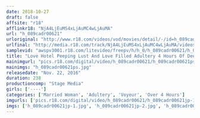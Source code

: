 ```yaml
---
date: 2018-10-27
draft: false
affsite: "r18"
afflinkr18: "NjA4LjEuMS4xLjAuMC4wLjAuMA"
url: "h_089cadr00621"
urloriginal: "http://www.r18.com/videos/vod/movies/detail/-/id=h_089cadr00621"
urlfinal: "http://media.r18.com/track/NjA4LjEuMS4xLjAuMC4wLjAuMA/videos/vod/movies/detail/-/id=h_089cadr00621"
samplevid: "awspv3001.r18.com/litevideo/freepv/h/h_0/h_089cadr00621/h_089cadr00621_dmb_w.mp4"
title: "Love Hotel Peeping Lust And Love Filled Adultery 4 Hours Of Deep And Rich Sex"
mainimgurl: "pics.r18.com/digital/video/h_089cadr00621/h_089cadr00621ps.jpg"
mainimgs: "h_089cadr00621ps.jpg"
releasedate: "Nov. 22, 2016"
duration: 238
productioncomp: "Stage Media"
girls: ['----']
categories: ['Married Woman', 'Adultery', 'Voyeur', 'Over 4 Hours']
imgurls: ['pics.r18.com/digital/video/h_089cadr00621/h_089cadr00621jp-1.jpg', 'pics.r18.com/digital/video/h_089cadr00621/h_089cadr00621jp-2.jpg', 'pics.r18.com/digital/video/h_089cadr00621/h_089cadr00621jp-3.jpg', 'pics.r18.com/digital/video/h_089cadr00621/h_089cadr00621jp-4.jpg', 'pics.r18.com/digital/video/h_089cadr00621/h_089cadr00621jp-5.jpg', 'pics.r18.com/digital/video/h_089cadr00621/h_089cadr00621jp-6.jpg', 'pics.r18.com/digital/video/h_089cadr00621/h_089cadr00621jp-7.jpg', 'pics.r18.com/digital/video/h_089cadr00621/h_089cadr00621jp-8.jpg', 'pics.r18.com/digital/video/h_089cadr00621/h_089cadr00621jp-9.jpg', 'pics.r18.com/digital/video/h_089cadr00621/h_089cadr00621jp-10.jpg', 'pics.r18.com/digital/video/h_089cadr00621/h_089cadr00621jp-11.jpg', 'pics.r18.com/digital/video/h_089cadr00621/h_089cadr00621jp-12.jpg', 'pics.r18.com/digital/video/h_089cadr00621/h_089cadr00621jp-13.jpg', 'pics.r18.com/digital/video/h_089cadr00621/h_089cadr00621jp-14.jpg', 'pics.r18.com/digital/video/h_089cadr00621/h_089cadr00621jp-15.jpg', 'pics.r18.com/digital/video/h_089cadr00621/h_089cadr00621jp-16.jpg', 'pics.r18.com/digital/video/h_089cadr00621/h_089cadr00621jp-17.jpg', 'pics.r18.com/digital/video/h_089cadr00621/h_089cadr00621jp-18.jpg', 'pics.r18.com/digital/video/h_089cadr00621/h_089cadr00621jp-19.jpg', 'pics.r18.com/digital/video/h_089cadr00621/h_089cadr00621jp-20.jpg']
imgs: ['h_089cadr00621jp-1.jpg', 'h_089cadr00621jp-2.jpg', 'h_089cadr00621jp-3.jpg', 'h_089cadr00621jp-4.jpg', 'h_089cadr00621jp-5.jpg', 'h_089cadr00621jp-6.jpg', 'h_089cadr00621jp-7.jpg', 'h_089cadr00621jp-8.jpg', 'h_089cadr00621jp-9.jpg', 'h_089cadr00621jp-10.jpg', 'h_089cadr00621jp-11.jpg', 'h_089cadr00621jp-12.jpg', 'h_089cadr00621jp-13.jpg', 'h_089cadr00621jp-14.jpg', 'h_089cadr00621jp-15.jpg', 'h_089cadr00621jp-16.jpg', 'h_089cadr00621jp-17.jpg', 'h_089cadr00621jp-18.jpg', 'h_089cadr00621jp-19.jpg', 'h_089cadr00621jp-20.jpg']
---
```

